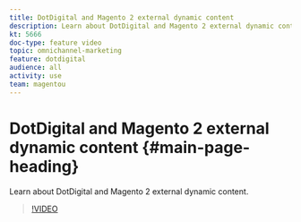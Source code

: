 ```yaml
---
title: DotDigital and Magento 2 external dynamic content
description: Learn about DotDigital and Magento 2 external dynamic content.
kt: 5666
doc-type: feature video
topic: omnichannel-marketing
feature: dotdigital
audience: all
activity: use
team: magentou
---
```


# DotDigital and Magento 2 external dynamic content {#main-page-heading}

Learn about DotDigital and Magento 2 external dynamic content.

>[!VIDEO](https://video.tv.adobe.com/v/35730?quality=12&learn=on)